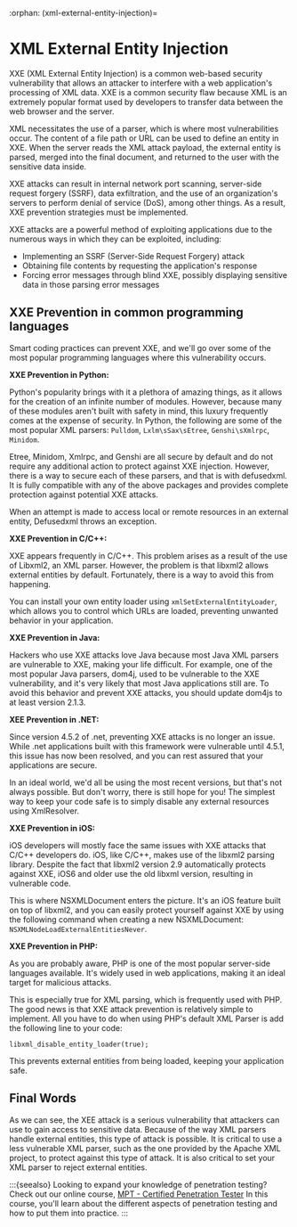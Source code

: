 :orphan:
(xml-external-entity-injection)=

# XML External Entity Injection

XXE (XML External Entity Injection) is a common web-based security vulnerability that allows an attacker to interfere with a web application's processing of XML data. XXE is a common security flaw because XML is an extremely popular format used by developers to transfer data between the web browser and the server.

XML necessitates the use of a parser, which is where most vulnerabilities occur. The content of a file path or URL can be used to define an entity in XXE. When the server reads the XML attack payload, the external entity is parsed, merged into the final document, and returned to the user with the sensitive data inside.

XXE attacks can result in internal network port scanning, server-side request forgery (SSRF), data exfiltration, and the use of an organization's servers to perform denial of service (DoS), among other things. As a result, XXE prevention strategies must be implemented.

XXE attacks are a powerful method of exploiting applications due to the numerous ways in which they can be exploited, including:

- Implementing an SSRF (Server-Side Request Forgery) attack
- Obtaining file contents by requesting the application's response
- Forcing error messages through blind XXE, possibly displaying sensitive data in those parsing error messages

## XXE Prevention in common programming languages

Smart coding practices can prevent XXE, and we'll go over some of the most popular programming languages where this vulnerability occurs.

**XXE Prevention in Python:**

Python's popularity brings with it a plethora of amazing things, as it allows for the creation of an infinite number of modules. However, because many of these modules aren't built with safety in mind, this luxury frequently comes at the expense of security. In Python, the following are some of the most popular XML parsers: `Pulldom`, `Lxlm\sSax\sEtree`, `Genshi\sXmlrpc`, `Minidom`.

Etree, Minidom, Xmlrpc, and Genshi are all secure by default and do not require any additional action to protect against XXE injection. However, there is a way to secure each of these parsers, and that is with defusedxml. It is fully compatible with any of the above packages and provides complete protection against potential XXE attacks.

When an attempt is made to access local or remote resources in an external entity, Defusedxml throws an exception.

**XXE Prevention in C/C++:**

XXE appears frequently in C/C++. This problem arises as a result of the use of Libxml2, an XML parser. However, the problem is that libxml2 allows external entities by default.
Fortunately, there is a way to avoid this from happening.

You can install your own entity loader using `xmlSetExternalEntityLoader`, which allows you to control which URLs are loaded, preventing unwanted behavior in your application.

**XXE Prevention in Java:**

Hackers who use XXE attacks love Java because most Java XML parsers are vulnerable to XXE, making your life difficult.
For example, one of the most popular Java parsers, dom4j, used to be vulnerable to the XXE vulnerability, and it's very likely that most Java applications still are. To avoid this behavior and prevent XXE attacks, you should update dom4js to at least version 2.1.3.

**XEE Prevention in .NET:**

Since version 4.5.2 of .net, preventing XXE attacks is no longer an issue. While .net applications built with this framework were vulnerable until 4.5.1, this issue has now been resolved, and you can rest assured that your applications are secure.

In an ideal world, we'd all be using the most recent versions, but that's not always possible. But don't worry, there is still hope for you! The simplest way to keep your code safe is to simply disable any external resources using XmlResolver.

**XXE Prevention in iOS:**

iOS developers will mostly face the same issues with XXE attacks that C/C++ developers do. iOS, like C/C++, makes use of the libxml2 parsing library. Despite the fact that libxml2 version 2.9 automatically protects against XXE, iOS6 and older use the old libxml version, resulting in vulnerable code.

This is where NSXMLDocument enters the picture. It's an iOS feature built on top of libxml2, and you can easily protect yourself against XXE by using the following command when creating a new NSXMLDocument:
`NSXMLNodeLoadExternalEntitiesNever`.

**XXE Prevention in PHP:**

As you are probably aware, PHP is one of the most popular server-side languages available. It's widely used in web applications, making it an ideal target for malicious attacks.

This is especially true for XML parsing, which is frequently used with PHP. The good news is that XXE attack prevention is relatively simple to implement. All you have to do when using PHP's default XML Parser is add the following line to your code:

`libxml_disable_entity_loader(true);`

This prevents external entities from being loaded, keeping your application safe.

## Final Words

As we can see, the XEE attack is a serious vulnerability that attackers can use to gain access to sensitive data. Because of the way XML parsers handle external entities, this type of attack is possible. It is critical to use a less vulnerable XML parser, such as the one provided by the Apache XML project, to protect against this type of attack. It is also critical to set your XML parser to reject external entities.

:::{seealso}
Looking to expand your knowledge of penetration testing? Check out our online course, [MPT - Certified Penetration Tester](https://www.mosse-institute.com/certifications/mpt-certified-penetration-tester.html) In this course, you'll learn about the different aspects of penetration testing and how to put them into practice.
:::
